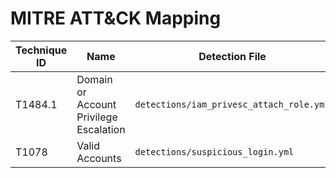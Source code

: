 # MITRE ATT&CK Mapping

| Technique ID | Name                              | Detection File                         | CloudGoat Scenario              |
|--------------|-----------------------------------|----------------------------------------|----------------------------------|
| T1484.1      | Domain or Account Privilege Escalation | `detections/iam_privesc_attach_role.yml` | iam_privesc_by_attachment |
| T1078        | Valid Accounts                    | `detections/suspicious_login.yml`       | (generic AWS login activity)    |